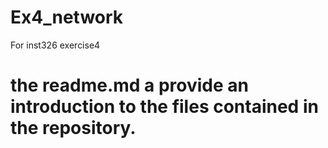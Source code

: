 # Ex4_network
For inst326 exercise4

# the readme.md a provide an introduction to the files contained in the repository.
